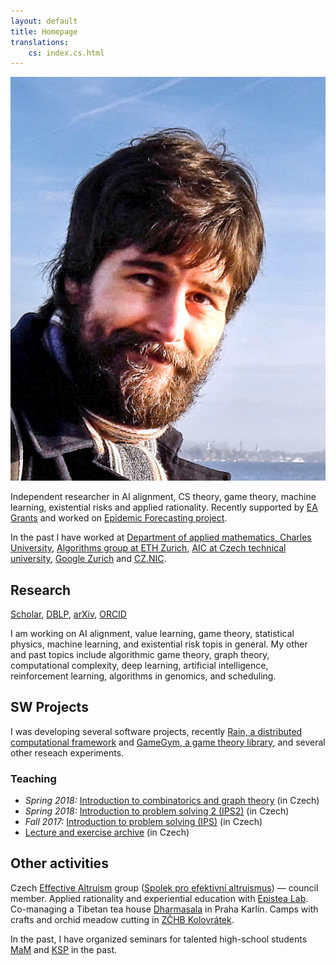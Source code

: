 ```yaml
---
layout: default
title: Homepage
translations:
    cs: index.cs.html
---
```


<img src="/style/gavento-m.jpg" class="index-portait-img">

Independent researcher in AI alignment, CS theory, game theory, machine learning, existential risks and applied rationality.
Recently supported by [EA Grants](https://www.effectivealtruism.org/grants/) and worked on [Epidemic Forecasting project](http://epidemicforecasting.org/).

In the past I have worked at
[Department of applied mathematics, Charles University](http://kam.mff.cuni.cz/),
[Algorithms group at ETH Zurich](http://inf.ethz.ch/),
[AIC at Czech technical university](http://cs.felk.cvut.cz/),
[Google Zurich](https://www.google.ch/) and
[CZ.NIC](http://nic.cz/).

## Research

[<i class="ai black ai-google-scholar"></i> Scholar](https://scholar.google.com/citations?user=WeCJARQAAAAJ),
[<i class="ai black ai-dblp"></i> DBLP](http://dblp.uni-trier.de/pers/hd/g/Gavenciak:Tomas),
[<i class="ai black ai-arxiv"></i> arXiv](https://arxiv.org/find/all/1/au:+Gavenciak_T/0/1/0/all/0/),
[<i class="ai black ai-orcid"></i> ORCID](https://orcid.org/0000-0003-1119-2426) 

I am working on AI alignment, value learning, game theory, statistical physics, machine learning, and existential risk topis in general.
My other and past topics include algorithmic game theory, graph theory, computational complexity, deep learning, artificial intelligence, reinforcement learning, algorithms in genomics, and scheduling.

## SW Projects

I was developing several software projects, recently [Rain, a distributed computational framework](https://github.com/substantic/rain/) and [GameGym, a game theory library](https://github.com/gavento/gamegym), and several other reseach experiments.

<!--
### Student projects

I offer student projects and theis topics both on AI-safety related topics and all the others, aboth theory and implementation/experiments. There is an older [student projects page](/vyuka/projekty.html) (in Czech). Contact me if you are curious or interested.

I am coaching for [Effective Thesis](http://effectivethesis.com/), a good source of EA-aligned thesis topics and projects.
-->

### Teaching

* *Spring 2018:* [Introduction to combinatorics and graph theory](/vyuka/18LS-KGM.html) (in Czech)
* *Spring 2018:* [Introduction to problem solving 2 (IPS2)](http://mj.ucw.cz/vyuka/1718/ips2/) (in Czech)
* *Fall 2017:* [Introduction to problem solving (IPS)](http://mj.ucw.cz/vyuka/1718/ips/) (in Czech)
* [Lecture and exercise archive](/vyuka/archiv.html) (in Czech)

## Other activities

Czech [Effective Altruism](https://www.effectivealtruism.org/) group ([Spolek pro efektivní altruismus](https://efektivni-altruismus.cz/)) &mdash; council member.
Applied rationality and experiential education with [Epistea Lab](https://experience.epistea.org).
Co-managing a Tibetan tea house [Dharmasala](http://www.dharmasala.cz/) in Praha Karlín.
Camps with crafts and orchid meadow cutting in [ZČHB Kolovrátek](http://kolovratek.brontosaurus.cz/).
<!-- Climbing with [AKA Praha](http://www.akapraha.cz). -->
In the past, I have organized seminars for talented high-school students [MaM](https://mam.mff.cuni.cz/) and [KSP](https://ksp.mff.cuni.cz/) in the past.

